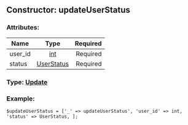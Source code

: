 ## Constructor: updateUserStatus  

### Attributes:

| Name     |    Type       | Required |
|----------|:-------------:|---------:|
|user\_id|[int](../types/int.md) | Required|
|status|[UserStatus](../types/UserStatus.md) | Required|


### Type: [Update](../types/Update.md)

### Example:


```
$updateUserStatus = ['_' => updateUserStatus', 'user_id' => int, 'status' => UserStatus, ];
```
